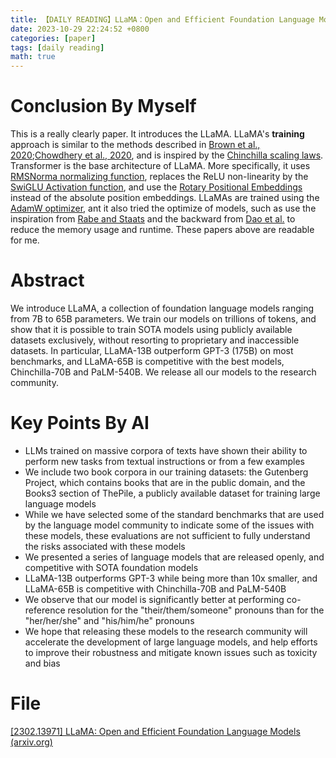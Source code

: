 ```yaml
---
title: 【DAILY READING】LLaMA：Open and Efficient Foundation Language Models
date: 2023-10-29 22:24:52 +0800
categories: [paper]
tags: [daily reading]
math: true
---
```



# Conclusion By Myself
This is a really clearly paper.
It introduces the LLaMA. 
LLaMA's **training** approach is similar to the methods described in [Brown et al., 2020]();[Chowdhery et al., 2020](), and is inspired by the [Chinchilla scaling laws]().
Transformer is the base architecture of LLaMA. More specifically, it uses [RMSNorma normalizing function](), replaces the ReLU non-linearity by the [SwiGLU Activation function](), and use the [Rotary Positional Embeddings]() instead of the absolute position embeddings.
LLaMAs are trained using the [AdamW optimizer](), ant it also tried the optimize of models, such as use the inspiration from [Rabe and Staats]() and the backward from [Dao et al.]() to reduce the memory usage and runtime.
These papers above are readable for me.
# Abstract
We introduce LLaMA, a collection of foundation language models ranging from 7B to 65B parameters.
We train our models on trillions of tokens, and show that it is possible to train SOTA models using publicly available datasets exclusively, without resorting to proprietary and inaccessible datasets.
In particular, LLaMA-13B outperform GPT-3 (175B) on most benchmarks, and LLaMA-65B is competitive with the best models, Chinchilla-70B and PaLM-540B.
We release all our models to the research community.
# Key Points By AI
- LLMs trained on massive corpora of texts have shown their ability to perform new tasks from textual instructions or from a few examples
- We include two book corpora in our training datasets: the Gutenberg Project, which contains books that are in the public domain, and the Books3 section of ThePile, a publicly available dataset for training large language models
- While we have selected some of the standard benchmarks that are used by the language model community to indicate some of the issues with these models, these evaluations are not sufficient to fully understand the risks associated with these models
- We presented a series of language models that are released openly, and competitive with SOTA foundation models
- LLaMA-13B outperforms GPT-3 while being more than 10x smaller, and LLaMA-65B is competitive with Chinchilla-70B and PaLM-540B
- We observe that our model is significantly better at performing co-reference resolution for the "their/them/someone" pronouns than for the "her/her/she" and "his/him/he" pronouns
- We hope that releasing these models to the research community will accelerate the development of large language models, and help efforts to improve their robustness and mitigate known issues such as toxicity and bias
# File
[[2302.13971] LLaMA: Open and Efficient Foundation Language Models (arxiv.org)](https://arxiv.org/abs/2302.13971) 